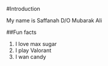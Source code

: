 #Introduction 

My name is Saffanah D/O Mubarak Ali

##Fun facts

1. I love max sugar 
2. I play Valorant 
3. I wan candy